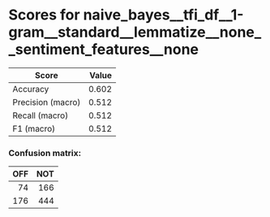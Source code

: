 # Scores for naive_bayes__tfi_df__1-gram__standard__lemmatize__none__sentiment_features__none
|      Score      |Value|
|-----------------|----:|
|Accuracy         |0.602|
|Precision (macro)|0.512|
|Recall (macro)   |0.512|
|F1 (macro)       |0.512|

### Confusion matrix:
|OFF|NOT|
|--:|--:|
| 74|166|
|176|444|
